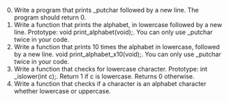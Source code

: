 0. Write a program that prints _putchar followed by a new line. The program should return 0.
1. Write a function that prints the alphabet, in lowercase followed by a new line. Prototype: void print_alphabet(void);. You can only use _putchar twice in your code.
2. Write a function that prints 10 times the alphabet in lowercase, followed by a new line. void print_alphabet_x10(void);. You can only use _putchar twice in your code.
3. Write a function that checks for lowercase character. Prototype: int _islower(int c);. Return 1 if c is lowercase. Returns 0 otherwise.
4. Write a function that checks if a character is an alphabet character whether lowercase or uppercase.
